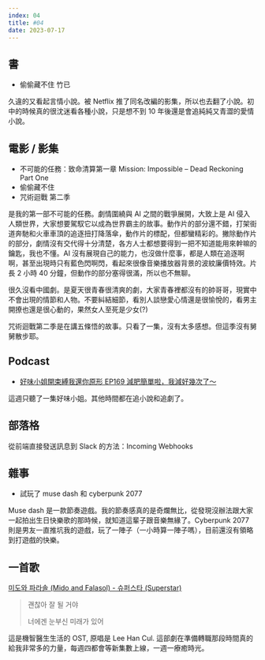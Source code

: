 ```yaml
---
index: 04
title: #04
date: 2023-07-17
---
```


## 書

- 偷偷藏不住 竹已

久違的又看起言情小說。被 Netflix 推了同名改編的影集，所以也去翻了小說。初中的時候真的很沈迷看各種小說，只是想不到 10 年後還是會追純純又青澀的愛情小說。

## 電影 / 影集

- 不可能的任務：致命清算第一章 Mission: Impossible – Dead Reckoning Part One
- 偷偷藏不住
- 咒術迴戰 第二季

是我的第一部不可能的任務。劇情圍繞與 AI 之間的戰爭展開，大致上是 AI 侵入人類世界，大家想要駕馭它以成為世界霸主的故事。動作片的部分還不錯，打架街道奔馳和火車車頂的追逐扭打降落傘，動作片的標配，但都蠻精彩的。撇除動作片的部分，劇情沒有交代得十分清楚，各方人士都想要得到一把不知道能用來幹嘛的鑰匙，我也不懂。AI 沒有展現自己的能力，也沒做什麼事，都是人類在追逐啊啊，甚至出現時只有藍色閃啊閃，看起來很像音樂播放器背景的波紋廉價特效。片長 2 小時 40 分鐘，但動作的部分塞得很滿，所以也不無聊。

很久沒看中國劇。是夏天很青春很清爽的劇，大家青春裡都沒有的帥哥哥，現實中不會出現的情節和人物。不要糾結細節，看別人談戀愛心情還是很愉悅的，看男主開撩也還是很心動的，果然女人至死是少女(?)

咒術迴戰第二季是在講五條悟的故事。只看了一集，沒有太多感想。但這季沒有舅舅散步耶。

## Podcast

- [好味小姐開束縛我還你原形 EP169 減肥簡單啦，我減好幾次了～](https://open.spotify.com/episode/0SbGbk7O8rexXs7cddd0po?si=6fedd9a5028a4ee3&nd=1)

這週只聽了一集好味小姐。其他時間都在追小說和追劇了。

## 部落格

從前端直接發送訊息到 Slack 的方法：Incoming Webhooks

## 雜事

- 試玩了 muse dash 和 cyberpunk 2077

Muse dash 是一款節奏遊戲。我的節奏感真的是奇爛無比，從發現沒辦法跟大家一起拍出生日快樂歌的那時候，就知道這輩子跟音樂無緣了。Cyberpunk 2077 則是男友一直推坑我的遊戲，玩了一陣子（一小時算一陣子嗎），目前還沒有領略到打遊戲的快樂。

## 一首歌

[미도와 파라솔 (Mido and Falasol) - 슈퍼스타 (Superstar)](https://www.youtube.com/watch?v=URRimPZBHf8)

> 괜찮아 잘 될 거야
>
> 너에겐 눈부신 미래가 있어

這是機智醫生生活的 OST, 原唱是 Lee Han Cul. 這部劇在準備轉職那段時間真的給我非常多的力量，每週四都會等新集數上線，一週一療癒時光。

